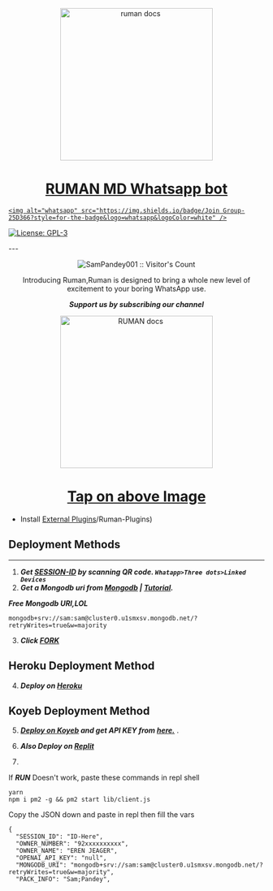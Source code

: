  <p align="center">  
  <a href="https://ruman-md userbot.onrender.com/">
   <img alt="ruman docs" height="300" src="https://rumanuserbot.onrender.com/main.jpg">
    <h1 align="center">RUMAN MD Whatsapp bot</h1>
      </a>
</p>
<p align="center">
  <a aria-label="Join our chats" href="https://www.youtube.com/@YourPenPal" target="_blank">
   
    <img alt="whatsapp" src="https://img.shields.io/badge/Join Group-25D366?style=for-the-badge&logo=whatsapp&logoColor=white" />
  </a>
  <a aria-label="Ruman MD is free to use" href="https://github.com/SamPandey001/Ruman-Md/blob/main/LICENCE" target="_blank">
   
   <a aria-label="Secktor is free to use" href="https://github.com/Ruman-MD/blob/main/LICENCE" target="_blank">
    <img alt="License: GPL-3" src="https://badges.frapsoft.com/os/gpl/gpl.png?v=103)](https://opensource.org/licenses/GPL-3.0/" target="_blank" />
  </a>
</p>
 ---
<p align="center"><img src="https://profile-counter.glitch.me/{SamPandey001}/count.svg" alt="SamPandey001 :: Visitor's Count" /></p>

  <p align="center"> Introducing Ruman,Ruman is designed to bring a whole new level of excitement to your boring WhatsApp use. </p>
 
 ***<p align="center"> Support us by subscribing our channel </p>***
 
   <p align="center">  
  <a href="https://www.youtube.com/watch?v=k-DOQiLNuig">
    <img alt="RUMAN docs" height="300" src="https://t3.ftcdn.net/jpg/03/00/38/90/360_F_300389025_b5hgHpjDprTySl8loTqJRMipySb1rO0I.jpg">
    <h1 align="center">Tap on above Image</h1>
  </a>
</p>
 
- Install [External Plugins](https://github.com/Ruman-MD)/Ruman-Plugins)
## Deployment Methods
---
1. ***Get [SESSION-ID](https://rumanub-b34f1c3c60d3.herokuapp.com/id) by scanning QR code. `Whatapp>Three dots>Linked Devices`***
2.  ***Get a Mongodb uri from [Mongodb](https://github.com/SamPandey001/Ruman-Md/wiki/Mongodb-URI) | [Tutorial](https://www.youtube.com/watch?v=WWrpBCBlyuo).***


***Free Mongodb URI,LOL***
```
mongodb+srv://sam:sam@cluster0.u1smxsv.mongodb.net/?retryWrites=true&w=majority
```
3.  ***Click [FORK]( https://github.com/Ruman-MD/Ruman-MD/fork)***
## Heroku Deployment Method
4.  ***Deploy on [Heroku](https://rumanub-b34f1c3c60d3.herokuapp.com//heroku)***
## Koyeb Deployment Method
5. ***[Deploy on Koyeb](https://rumanub-b34f1c3c60d3.herokuapp.com/koyeb) and get API KEY from [here.](https://app.koyeb.com/settings/api)*** .

6. ***Also Deploy on [Replit]( https://repl.it/github/SamPandey001/Ruman-Md)***
7. 
If ***RUN*** Doesn't work, paste these commands in repl shell

```
yarn
npm i pm2 -g && pm2 start lib/client.js
```
Copy the JSON down and paste in repl then fill the vars

```
{
  "SESSION_ID": "ID-Here",
  "OWNER_NUMBER": "92xxxxxxxxxx",
  "OWNER_NAME": "EREN JEAGER",
  "OPENAI_API_KEY": "null",
  "MONGODB_URI": "mongodb+srv://sam:sam@cluster0.u1smxsv.mongodb.net/?retryWrites=true&w=majority",
  "PACK_INFO": "Sam;Pandey",
